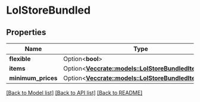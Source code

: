 # LolStoreBundled

## Properties

Name | Type | Description | Notes
------------ | ------------- | ------------- | -------------
**flexible** | Option<**bool**> |  | [optional]
**items** | Option<[**Vec<crate::models::LolStoreBundledItem>**](LolStoreBundledItem.md)> |  | [optional]
**minimum_prices** | Option<[**Vec<crate::models::LolStoreBundledItemCost>**](LolStoreBundledItemCost.md)> |  | [optional]

[[Back to Model list]](../README.md#documentation-for-models) [[Back to API list]](../README.md#documentation-for-api-endpoints) [[Back to README]](../README.md)


